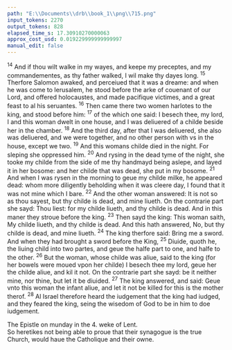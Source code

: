 ```yaml
---
path: "E:\\Documents\\drb\\book_1\\png\\715.png"
input_tokens: 2270
output_tokens: 828
elapsed_time_s: 17.30910270000063
approx_cost_usd: 0.019229999999999997
manual_edit: false
---
```

<sup>14</sup> And if thou wilt walke in my wayes, and keepe my preceptes, and my commandementes, as thy father walked, I wil make thy dayes long. <sup>15</sup> Therfore Salomon awaked, and perceiued that it was a dreame: and when he was come to Ierusalem, he stood before the arke of couenant of our Lord, and offered holocaustes, and made pacifique victimes, and a great feast to al his seruantes. <sup>16</sup> Then came there two women harlotes to the king, and stood before him: <sup>17</sup> of the which one said: I besech thee, my lord, I and this woman dwelt in one house, and I was deliuered of a childe beside her in the chamber. <sup>18</sup> And the third day, after that I was deliuered, she also was deliuered, and we were together, and no other person with vs in the house, except we two. <sup>19</sup> And this womans childe died in the night. For sleping she oppressed him. <sup>20</sup> And rysing in the dead tyme of the night, she tooke my childe from the side of me thy handmayd being aslepe, and layed it in her bosome: and her childe that was dead, she put in my bosome. <sup>21</sup> And when I was rysen in the morning to geue my childe milke, he appeared dead: whom more diligently beholding when it was cleere day, I found that it was not mine which I bare. <sup>22</sup> And the other woman answered: It is not so as thou sayest, but thy childe is dead, and mine liueth. On the contrarie part she sayd: Thou liest: for my childe liueth, and thy childe is dead. And in this maner they stroue before the king. <sup>23</sup> Then sayd the king: This woman saith, My childe liueth, and thy childe is dead. And this hath answered, No, but thy childe is dead, and mine liueth. <sup>24</sup> The king therfore said: Bring me a sword. And when they had brought a sword before the King, <sup>25</sup> Diuide, quoth he, the liuing child into two partes, and geue the halfe part to one, and halfe to the other. <sup>26</sup> But the woman, whose childe was aliue, said to the king (for her bowels were moued vpon her childe) I besech thee my lord, geue her the childe aliue, and kil it not. On the contrarie part she sayd: be it neither mine, nor thine, but let it be diuided. <sup>27</sup> The king answered, and said: Geue vnto this woman the infant aliue, and let it not be killed for this is the mother therof. <sup>28</sup> Al Israel therefore heard the iudgement that the king had iudged, and they feared the king, seing the wisedom of God to be in him to doe iudgement.

<aside>The Epistle on munday in the 4. weke of Lent.</aside>

<aside>So heretikes not being able to proue that their synagogue is the true Church, would haue the Catholique and their owne.</aside>